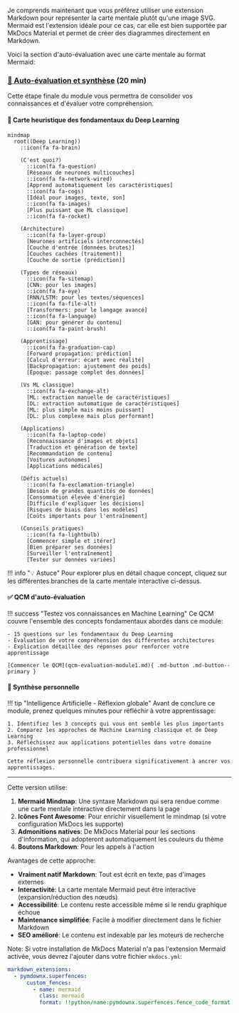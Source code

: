 Je comprends maintenant que vous préférez utiliser une extension Markdown pour représenter la carte mentale plutôt qu'une image SVG. Mermaid est l'extension idéale pour ce cas, car elle est bien supportée par MkDocs Material et permet de créer des diagrammes directement en Markdown.

Voici la section d'auto-évaluation avec une carte mentale au format Mermaid:

### [📝 Auto-évaluation et synthèse](qcm-evaluation-module1.md) (20 min)

Cette étape finale du module vous permettra de consolider vos connaissances et d'évaluer votre compréhension.

#### 🧠 Carte heuristique des fondamentaux du Deep Learning

```mermaid
mindmap
  root((Deep Learning))
    ::icon(fa fa-brain)
    
    (C'est quoi?)
      ::icon(fa fa-question)
      [Réseaux de neurones multicouches]
      ::icon(fa fa-network-wired)
      [Apprend automatiquement les caractéristiques]
      ::icon(fa fa-cogs)
      [Idéal pour images, texte, son]
      ::icon(fa fa-images)
      [Plus puissant que ML classique]
      ::icon(fa fa-rocket)
    
    (Architecture)
      ::icon(fa fa-layer-group)
      [Neurones artificiels interconnectés]
      [Couche d'entrée (données brutes)]
      [Couches cachées (traitement)]
      [Couche de sortie (prédiction)]
    
    (Types de réseaux)
      ::icon(fa fa-sitemap)
      [CNN: pour les images]
      ::icon(fa fa-eye)
      [RNN/LSTM: pour les textes/séquences]
      ::icon(fa fa-file-alt)
      [Transformers: pour le langage avancé]
      ::icon(fa fa-language)
      [GAN: pour générer du contenu]
      ::icon(fa fa-paint-brush)
    
    (Apprentissage)
      ::icon(fa fa-graduation-cap)
      [Forward propagation: prédiction]
      [Calcul d'erreur: écart avec réalité]
      [Backpropagation: ajustement des poids]
      [Époque: passage complet des données]
    
    (Vs ML classique)
      ::icon(fa fa-exchange-alt)
      [ML: extraction manuelle de caractéristiques]
      [DL: extraction automatique de caractéristiques]
      [ML: plus simple mais moins puissant]
      [DL: plus complexe mais plus performant]
    
    (Applications)
      ::icon(fa fa-laptop-code)
      [Reconnaissance d'images et objets]
      [Traduction et génération de texte]
      [Recommandation de contenu]
      [Voitures autonomes]
      [Applications médicales]
    
    (Défis actuels)
      ::icon(fa fa-exclamation-triangle)
      [Besoin de grandes quantités de données]
      [Consommation élevée d'énergie]
      [Difficile d'expliquer les décisions]
      [Risques de biais dans les modèles]
      [Coûts importants pour l'entraînement]
    
    (Conseils pratiques)
      ::icon(fa fa-lightbulb)
      [Commencer simple et itérer]
      [Bien préparer ses données]
      [Surveiller l'entraînement]
      [Tester sur données variées]
```

!!! info "💡 Astuce"
    Pour explorer plus en détail chaque concept, cliquez sur les différentes branches de la carte mentale interactive ci-dessus.

#### ✅ QCM d'auto-évaluation

!!! success "Testez vos connaissances en Machine Learning"
    Ce QCM couvre l'ensemble des concepts fondamentaux abordés dans ce module:
    
    - 15 questions sur les fondamentaux du Deep Learning
    - Évaluation de votre compréhension des différentes architectures
    - Explication détaillée des réponses pour renforcer votre apprentissage
    
    [Commencer le QCM](qcm-evaluation-module1.md){ .md-button .md-button--primary }

#### 📝 Synthèse personnelle

!!! tip "Intelligence Artificielle - Réflexion globale"
    Avant de conclure ce module, prenez quelques minutes pour réfléchir à votre apprentissage:
    
    1. Identifiez les 3 concepts qui vous ont semblé les plus importants
    2. Comparez les approches de Machine Learning classique et de Deep Learning
    3. Réfléchissez aux applications potentielles dans votre domaine professionnel
    
    Cette réflexion personnelle contribuera significativement à ancrer vos apprentissages.

---

Cette version utilise:

1. **Mermaid Mindmap**: Une syntaxe Markdown qui sera rendue comme une carte mentale interactive directement dans la page
2. **Icônes Font Awesome**: Pour enrichir visuellement le mindmap (si votre configuration MkDocs les supporte)
3. **Admonitions natives**: De MkDocs Material pour les sections d'information, qui adopteront automatiquement les couleurs du thème
4. **Boutons Markdown**: Pour les appels à l'action

Avantages de cette approche:
- **Vraiment natif Markdown**: Tout est écrit en texte, pas d'images externes
- **Interactivité**: La carte mentale Mermaid peut être interactive (expansion/réduction des nœuds)
- **Accessibilité**: Le contenu reste accessible même si le rendu graphique échoue
- **Maintenance simplifiée**: Facile à modifier directement dans le fichier Markdown
- **SEO amélioré**: Le contenu est indexable par les moteurs de recherche

Note: Si votre installation de MkDocs Material n'a pas l'extension Mermaid activée, vous devrez l'ajouter dans votre fichier `mkdocs.yml`:

```yaml
markdown_extensions:
  - pymdownx.superfences:
      custom_fences:
        - name: mermaid
          class: mermaid
          format: !!python/name:pymdownx.superfences.fence_code_format
```